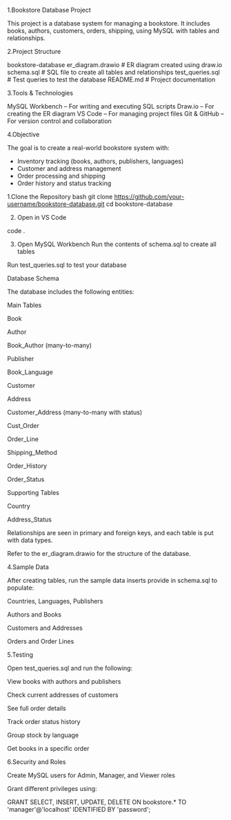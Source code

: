 1.Bookstore Database Project

This project is a database system for managing a bookstore. It includes books, authors, customers, orders, shipping, using MySQL with tables and relationships.


2.Project Structure

bookstore-database
er_diagram.drawio        # ER diagram created using draw.io 
schema.sql               # SQL file to create all tables and relationships
test_queries.sql         # Test queries to test the database 
README.md                # Project documentation




3.Tools & Technologies

MySQL Workbench – For writing and executing SQL scripts
Draw.io – For creating the ER diagram
VS Code – For managing project files
Git & GitHub – For version control and collaboration

4.Objective

The goal is to create a real-world bookstore system with:

- Inventory tracking (books, authors, publishers, languages)
- Customer and address management
- Order processing and shipping
- Order history and status tracking



1.Clone the Repository
bash
git clone https://github.com/your-username/bookstore-database.git
cd bookstore-database

2. Open in VS Code

code .

3. Open MySQL Workbench
Run the contents of schema.sql to create all tables

Run test_queries.sql to test your database


Database Schema

The database includes the following entities:

Main Tables

Book

Author

Book_Author (many-to-many)

Publisher

Book_Language

Customer

Address

Customer_Address (many-to-many with status)

Cust_Order

Order_Line

Shipping_Method

Order_History

Order_Status

Supporting Tables

Country

Address_Status


Relationships are seen in primary and foreign keys, and each table is put with data types.

Refer to the er_diagram.drawio for the structure of the database.


4.Sample Data

After creating tables, run the sample data inserts provide in schema.sql to populate:

Countries, Languages, Publishers

Authors and Books

Customers and Addresses

Orders and Order Lines


5.Testing

Open test_queries.sql and run the following:

View books with authors and publishers

Check current addresses of customers

See full order details

Track order status history

Group stock by language

Get books in a specific order

6.Security and Roles

Create MySQL users for Admin, Manager, and Viewer roles

Grant different privileges using:

GRANT SELECT, INSERT, UPDATE, DELETE ON bookstore.* TO 'manager'@'localhost' IDENTIFIED BY 'password';



















